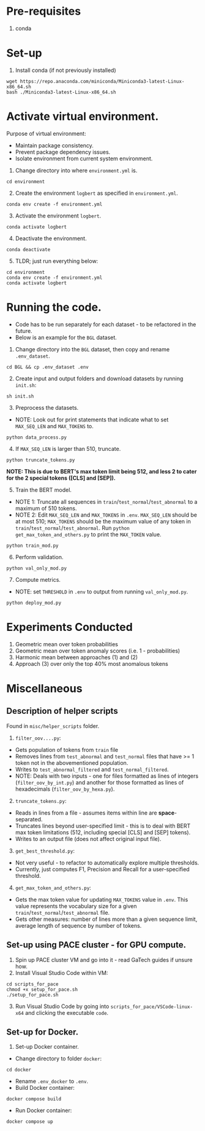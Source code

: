 # Pre-requisites
1. conda

# Set-up
1. Install conda (if not previously installed)
```
wget https://repo.anaconda.com/miniconda/Miniconda3-latest-Linux-x86_64.sh
bash ./Miniconda3-latest-Linux-x86_64.sh
```

# Activate virtual environment.
Purpose of virtual environment:
- Maintain package consistency.
- Prevent package dependency issues.
- Isolate environment from current system environment.

1. Change directory into where `environment.yml` is.
```
cd environment
```

2. Create the environment `logbert` as specified in `environment.yml`.
```
conda env create -f environment.yml
```

3. Activate the environment `logbert`.
```
conda activate logbert
```

4. Deactivate the environment.
```
conda deactivate
```
5. TLDR; just run everything below:
```
cd environment
conda env create -f environment.yml
conda activate logbert
```

# Running the code.
- Code has to be run separately for each dataset - to be refactored in the future.
- Below is an example for the `BGL` dataset.

1. Change directory into the `BGL` dataset, then copy and rename `.env_dataset`.
```
cd BGL && cp .env_dataset .env
```

2. Create input and output folders and download datasets by running `init.sh`:
```
sh init.sh
```

3. Preprocess the datasets.
* NOTE: Look out for print statements that indicate what to set `MAX_SEQ_LEN` and `MAX_TOKENS` to.
```
python data_process.py
```

4. If `MAX_SEQ_LEN` is larger than 510, truncate.
```
python truncate_tokens.py
```
**NOTE: This is due to BERT's max token limit being 512, and less 2 to cater for the 2 special tokens ([CLS] and [SEP]).**

5. Train the BERT model.
* NOTE 1: Truncate all sequences in `train`/`test_normal`/`test_abnormal` to a maximum of 510 tokens.
* NOTE 2: Edit `MAX_SEQ_LEN` and `MAX_TOKENS` in `.env`. `MAX_SEQ_LEN` should be at most 510; `MAX_TOKENS` should be the maximum value of any token in `train`/`test_normal`/`test_abnormal`. Run `python get_max_token_and_others.py` to print the `MAX_TOKEN` value.
```
python train_mod.py
```

6. Perform validation.
```
python val_only_mod.py
```

7. Compute metrics.
* NOTE: set `THRESHOLD` in `.env` to output from running `val_only_mod.py`.
```
python deploy_mod.py
```

# Experiments Conducted
1. Geometric mean over token probabilities
2. Geometric mean over token anomaly scores (i.e. 1 - probabilities)
3. Harmonic mean between approaches (1) and (2)
4. Approach (3) over only the top 40% most anomalous tokens

# Miscellaneous

## Description of helper scripts
Found in `misc/helper_scripts` folder.
1. `filter_oov....py`: 
- Gets population of tokens from `train` file
- Removes lines from `test_abnormal` and `test_normal` files that have >= 1 token not in the abovementioned population.
- Writes to `test_abnormal_filtered` and `test_normal_filtered`.
- NOTE: Deals with two inputs - one for files formatted as lines of integers (`filter_oov_by_int.py`) and another for those formatted as lines of hexadecimals (`filter_oov_by_hexa.py`).

2. `truncate_tokens.py`:
- Reads in lines from a file - assumes items within line are **space**-separated.
- Truncates lines beyond user-specified limit - this is to deal with BERT max token limitations (512, including special [CLS] and [SEP] tokens).
- Writes to an output file (does not affect original input file).

3. `get_best_threshold.py`:
- Not very useful - to refactor to automatically explore multiple thresholds.
- Currently, just computes F1, Precision and Recall for a user-specified threshold.

4. `get_max_token_and_others.py`:
- Gets the max token value for updating `MAX_TOKENS` value in `.env`. This value represents the vocabulary size for a given `train`/`test_normal`/`test_abnormal` file.
- Gets other measures: number of lines more than a given sequence limit, average length of sequence by number of tokens.

## Set-up using PACE cluster - for GPU compute.
1. Spin up PACE cluster VM and go into it - read GaTech guides if unsure how.
2. Install Visual Studio Code within VM:
```
cd scripts_for_pace
chmod +x setup_for_pace.sh
./setup_for_pace.sh
```
3. Run Visual Studio Code by going into `scripts_for_pace/VSCode-linux-x64` and clicking the executable `code`.

## Set-up for Docker.
1. Set-up Docker container.
- Change directory to folder `docker`: 
```
cd docker
```
- Rename `.env_docker` to `.env`.
- Build Docker container:
```
docker compose build
```
- Run Docker container:
```
docker compose up
```